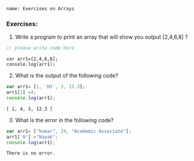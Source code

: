 ```ngMeta
name: Exercises on Arrays
```

### Exercises:

1. Write a program to print an array that will show you output [2,4,6,8] ?

```javascript
// please write code here
```
```solution
var arr1=[2,4,6,8];
console.log(arr1);
```
 
2. What is the output of the following code?

```javascript
var arr1= [1, 'HI', 3, 12.3];
arr1[1] =4;
console.log(arr1); 
 ```

```solution
[ 1, 4, 3, 12.3 ]
```

3. What is the error in the following code?

```javascript
var arr1= ["kumar", 24, "Academic Associate"];
arr1['0'] ="Nayak";
console.log(arr1);
```

```solution
There is no error.
```